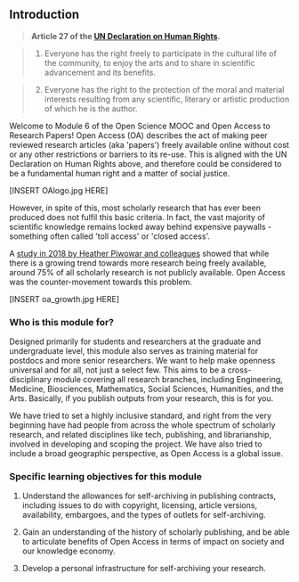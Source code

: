 ## Introduction <a name="introduction"></a>

> **Article 27 of the [UN Declaration on Human Rights](https://www.un.org/en/universal-declaration-human-rights/).**
 
> 1. Everyone has the right freely to participate in the cultural life of the community, to enjoy the arts and to share in scientific advancement and its benefits.

> 2. Everyone has the right to the protection of the moral and material interests resulting from any scientific, literary or artistic production of which he is the author.

Welcome to Module 6 of the Open Science MOOC and Open Access to Research Papers! Open Access (OA) describes the act of making peer reviewed research articles (aka 'papers') freely available online without cost or any other restrictions or barriers to its re-use. This is aligned with the UN Declaration on Human Rights above, and therefore could be considered to be a fundamental human right and a matter of social justice.

[INSERT OAlogo.jpg HERE]

However, in spite of this, most scholarly research that has ever been produced does not fulfil this basic criteria. In fact, the vast majority of scientific knowledge remains locked away behind expensive paywalls - something often called 'toll access' or 'closed access'.

A [study in 2018 by Heather Piwowar and colleagues](https://peerj.com/articles/4375/) showed that while there is a growing trend towards more research being freely available, around 75% of all scholarly research is not publicly available. Open Access was the counter-movement towards this problem.

[INSERT oa_growth.jpg HERE]

### Who is this module for? <a name="who_for"></a>

Designed primarily for students and researchers at the graduate and undergraduate level, this module also serves as training material for postdocs and more senior researchers. We want to help make openness universal and for all, not just a select few. This aims to be a cross-disciplinary module covering all research branches, including Engineering, Medicine, Biosciences, Mathematics, Social Sciences, Humanities, and the Arts. Basically, if you publish outputs from your research, this is for you.

We have tried to set a highly inclusive standard, and right from the very beginning have had people from across the whole spectrum of scholarly research, and related disciplines like tech, publishing, and librarianship, involved in developing and scoping the project. We have also tried to include a broad geographic perspective, as Open Access is a global issue.

### Specific learning objectives for this module

1. Understand the allowances for self-archiving in publishing contracts, including issues to do with copyright, licensing, article versions, availability, embargoes, and the types of outlets for self-archiving.

2. Gain an understanding of the history of scholarly publishing, and be able to articulate benefits of Open Access in terms of impact on society and our knowledge economy.

3. Develop a personal infrastructure for self-archiving your research.